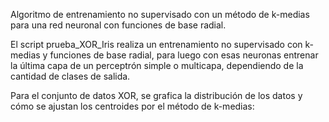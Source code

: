 Algoritmo de entrenamiento no supervisado con un método de k-medias para una red neuronal con funciones de base radial.

El script prueba_XOR_Iris realiza un entrenamiento no supervisado con k-medias y funciones de base radial, para luego con esas neuronas entrenar la última capa de un
perceptrón simple o multicapa, dependiendo de la cantidad de clases de salida.

Para el conjunto de datos XOR, se grafica la distribución de los datos y cómo se ajustan los centroides por el método de k-medias:
